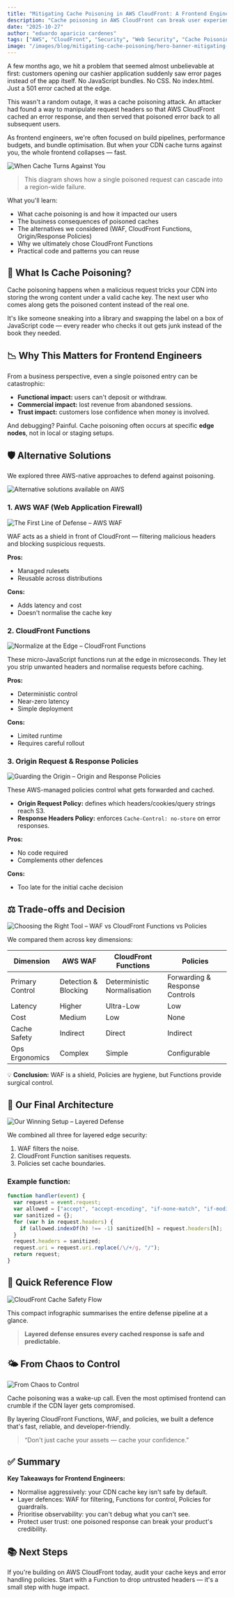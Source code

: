 ```yaml
---
title: "Mitigating Cache Poisoning in AWS CloudFront: A Frontend Engineer's Guide"
description: "Cache poisoning in AWS CloudFront can break user experiences by serving poisoned assets. Learn what it is, how it happens, and how to prevent it with CloudFront Functions, WAF, and AWS policies."
date: "2025-10-27"
author: "eduardo aparicio cardenes"
tags: ["AWS", "CloudFront", "Security", "Web Security", "Cache Poisoning", "Web Application Security", "CDN", "S3"]
image: "/images/blog/mitigating-cache-poisoning/hero-banner-mitigating-cache-poisoning-in-aws-cloudfront.png"
---
```


A few months ago, we hit a problem that seemed almost unbelievable at first: customers opening our cashier application suddenly saw error pages instead of the app itself.
No JavaScript bundles. No CSS. No index.html. Just a 501 error cached at the edge.

This wasn't a random outage, it was a cache poisoning attack.
An attacker had found a way to manipulate request headers so that AWS CloudFront cached an error response, and then served that poisoned error back to all subsequent users.

As frontend engineers, we're often focused on build pipelines, performance budgets, and bundle optimisation.
But when your CDN cache turns against you, the whole frontend collapses — fast.



![When Cache Turns Against You](/images/blog/mitigating-cache-poisoning/when-cache-turns-against-you.webp)

> This diagram shows how a single poisoned request can cascade into a region-wide failure.


What you'll learn:
- What cache poisoning is and how it impacted our users
- The business consequences of poisoned caches
- The alternatives we considered (WAF, CloudFront Functions, Origin/Response Policies)
- Why we ultimately chose CloudFront Functions
- Practical code and patterns you can reuse

## 🧨 What Is Cache Poisoning?

Cache poisoning happens when a malicious request tricks your CDN into storing the wrong content under a valid cache key.
The next user who comes along gets the poisoned content instead of the real one.

It's like someone sneaking into a library and swapping the label on a box of JavaScript code — every reader who checks it out gets junk instead of the book they needed.



## 📉 Why This Matters for Frontend Engineers

From a business perspective, even a single poisoned entry can be catastrophic:

- **Functional impact:** users can't deposit or withdraw.
- **Commercial impact:** lost revenue from abandoned sessions.
- **Trust impact:** customers lose confidence when money is involved.

And debugging? Painful. Cache poisoning often occurs at specific **edge nodes**, not in local or staging setups.



## 🛡️ Alternative Solutions

We explored three AWS-native approaches to defend against poisoning.

![Alternative solutions available on AWS](/images/blog/mitigating-cache-poisoning/alternative-solutions-waf-functions-policies-overview.webp)



### 1. AWS WAF (Web Application Firewall)

![The First Line of Defense – AWS WAF](/images/blog/mitigating-cache-poisoning/the-first-line-of-defense-aws-waf.webp)

WAF acts as a shield in front of CloudFront — filtering malicious headers and blocking suspicious requests.

**Pros:**
- Managed rulesets
- Reusable across distributions

**Cons:**
- Adds latency and cost
- Doesn't normalise the cache key



### 2. CloudFront Functions

![Normalize at the Edge – CloudFront Functions](/images/blog/mitigating-cache-poisoning/waf-vs-cloudfront-functions-comparison.webp)

These micro-JavaScript functions run at the edge in microseconds.
They let you strip unwanted headers and normalise requests before caching.

**Pros:**
- Deterministic control
- Near-zero latency
- Simple deployment

**Cons:**
- Limited runtime
- Requires careful rollout



### 3. Origin Request & Response Policies

![Guarding the Origin – Origin and Response Policies](/images/blog/mitigating-cache-poisoning/guarding-the-origin-origin-and-response-policies.webp)

These AWS-managed policies control what gets forwarded and cached.

- **Origin Request Policy:** defines which headers/cookies/query strings reach S3.
- **Response Headers Policy:** enforces `Cache-Control: no-store` on error responses.

**Pros:**
- No code required
- Complements other defences

**Cons:**
- Too late for the initial cache decision



## ⚖️ Trade-offs and Decision

![Choosing the Right Tool – WAF vs CloudFront Functions vs Policies](/images/blog/mitigating-cache-poisoning/waf-vs-cloudfront-functions-comparison.webp)

We compared them across key dimensions:

| Dimension | AWS WAF | CloudFront Functions | Policies |
|------------|----------|----------------------|-----------|
| Primary Control | Detection & Blocking | Deterministic Normalisation | Forwarding & Response Controls |
| Latency | Higher | Ultra-Low | Low |
| Cost | Medium | Low | None |
| Cache Safety | Indirect | Direct | Indirect |
| Ops Ergonomics | Complex | Simple | Configurable |

💡 **Conclusion:** WAF is a shield, Policies are hygiene, but Functions provide surgical control.



## 🧱 Our Final Architecture

![Our Winning Setup – Layered Defense](/images/blog/mitigating-cache-poisoning/our-winning-setup-final-architecture.webp)

We combined all three for layered edge security:

1. WAF filters the noise.
2. CloudFront Function sanitises requests.
3. Policies set cache boundaries.

### Example function:
```js
function handler(event) {
  var request = event.request;
  var allowed = ["accept", "accept-encoding", "if-none-match", "if-modified-since", "user-agent", "range"];
  var sanitized = {};
  for (var h in request.headers) {
    if (allowed.indexOf(h) !== -1) sanitized[h] = request.headers[h];
  }
  request.headers = sanitized;
  request.uri = request.uri.replace(/\/+/g, "/");
  return request;
}
````



## 🔄 Quick Reference Flow

![CloudFront Cache Safety Flow](cloudfront-cache-safety-flow.png)

This compact infographic summarises the entire defense pipeline at a glance.

> **Layered defense ensures every cached response is safe and predictable.**



## 🌤️ From Chaos to Control

![From Chaos to Control](from-chaos-to-control.png)

Cache poisoning was a wake-up call.
Even the most optimised frontend can crumble if the CDN layer gets compromised.

By layering CloudFront Functions, WAF, and policies, we built a defence that's fast, reliable, and developer-friendly.

> “Don't just cache your assets — cache your confidence.”



## ✅ Summary

**Key Takeaways for Frontend Engineers:**

* Normalise aggressively: your CDN cache key isn't safe by default.
* Layer defences: WAF for filtering, Functions for control, Policies for guardrails.
* Prioritise observability: you can't debug what you can't see.
* Protect user trust: one poisoned response can break your product's credibility.



## 📚 Next Steps

If you're building on AWS CloudFront today, audit your cache keys and error handling policies.
Start with a Function to drop untrusted headers — it's a small step with huge impact.
